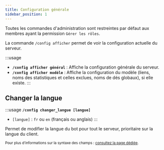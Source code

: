 ```yaml
---
title: Configuration générale
sidebar_position: 1
---
```

Toutes les commandes d'administration sont restreintes par défaut aux membres ayant la permission `Gérer les rôles`.

La commande `/config afficher` permet de voir la configuration actuelle du serveur.

:::usage
- **`/config afficher général`** : Affiche la configuration générale du serveur.
- **`/config afficher modèle`** : Affiche la configuration du modèle (liens, noms des statistiques et celles exclues, noms de dés globaux), si elle existe.
:::


## Changer la langue

:::usage
**`/config changer_langue [langue]`**
- `[langue]` : `fr` ou `en` (français ou anglais)
:::

Permet de modifier la langue du bot pour tout le serveur, prioritaire sur la langue du client.

<small>Pour plus d’informations sur la syntaxe des champs : [consultez la page dédiée](../introduction/format.mdx).</small>
